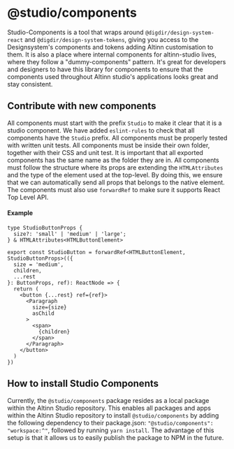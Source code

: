 # @studio/components

Studio-Components is a tool that wraps around `@digdir/design-system-react` and `@digdir/design-system-tokens`, giving you access to the Designsystem's components and tokens adding Altinn customisation to them. It is also a place where internal components for altinn-studio lives, where they follow a "dummy-components" pattern. It's great for developers and designers to have this library for components to ensure that the components used throughout Altinn studio's applications looks great and stay consistent.

## Contribute with new components

All components must start with the prefix `Studio` to make it clear that it is a studio component. We have added `eslint-rules` to check that all components have the `Studio` prefix.
All components must be properly tested with written unit tests.
All components must be inside their own folder, together with their CSS and unit test. It is important that all exported components has the same name as the folder they are in.
All components must follow the structure where its props are extending the `HTMLAttributes` and the type of the element used at the top-level. By doing this, we ensure that we can automatically send all props that belongs to the native element.
The components must also use `forwardRef` to make sure it supports React Top Level API.

#### Example

```tsx
type StudioButtonProps {
  size?: 'small' | 'medium' | 'large';
} & HTMLAttributes<HTMLButtonElement>

export const StudioButton = forwardRef<HTMLButtonElement, StudioButtonProps>(({
  size = 'medium',
  children,
  ...rest
}: ButtonProps, ref): ReactNode => {
  return (
    <button {...rest} ref={ref}>
      <Paragraph
        size={size}
        asChild
      >
        <span>
          {children}
        </span>
      </Paragraph>
    </button>
  )
})
```

## How to install Studio Components

Currently, the `@studio/components` package resides as a local package within the Altinn Studio repository. This enables all packages and apps within the Altinn Studio repository to install `@studio/components` by adding the following dependency to their package.json: `"@studio/components": "workspace:^"`, followed by running `yarn install`. The advantage of this setup is that it allows us to easily publish the package to NPM in the future.
